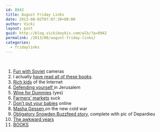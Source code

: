 ```yaml
---
id: 8942
title: August Friday Links
date: 2013-08-02T07:07:38+00:00
author: Vicki
layout: post
guid: http://blog.vickiboykis.com/wlb/?p=8942
permalink: /2013/08/august-friday-links/
categories:
  - fridaylinks
---
```

&nbsp;

  1. <a href="http://ivorypomegranate.com/2013/07/31/more-fun-with-film/" target="_blank">Fun with Soviet</a> cameras
  2. I actually <a href="http://the-toast.net/2013/08/01/the-many-future-mrs-skywalkers/" target="_blank">have read all of these books</a>.
  3. <a href="http://www.theawl.com/2013/07/rich-kids-of-the-internet-inside-the-astounding-troll-hole-that-is-elite-daily?utm_source=feedburner&utm_medium=feed&utm_campaign=Feed%3A+TheAwl+%28The+Awl%29" target="_blank">Rich kids</a> of the Internet
  4. <a href="http://www.thebigfelafel.com/defend-yourself/" target="_blank">Defending yourself </a>in Jerusalem
  5. <a href="http://www.businessweek.com/articles/2013-07-19/for-entry-level-snobs-introducing-a-wine-for-dummies-brand-wine" target="_blank">Wine for Dummies</a> (yes)
  6. <a href="http://www.aeonmagazine.com/living-together/americas-artificial-heartland" target="_blank">Farmers&#8217; markets</a> suck
  7. <a href="http://www.nytimes.com/2013/08/04/magazine/tmb-too-much-baby.html?_r=0" target="_blank">Don&#8217;t put your babies</a> online
  8. <a href="http://mobile.nytimes.com/blogs/latitude/2013/07/15/snowden-and-a-cold-war-revival/?_r=0&" target="_blank">Masha Gessen </a>on the new cold war
  9. <a href="http://www.buzzfeed.com/maxseddon/how-edward-snowden-can-survive-russia" target="_blank">Obligatory Snowden Buzzfeed story</a>, complete with pic of Depardieu
 10. <a href="http://awkwardyearsproject.tumblr.com/" target="_blank">The awkward years</a>
 11. <a href="http://fivebooks.com/" target="_blank">BOOKS</a>